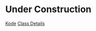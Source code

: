 # Under Construction

[Kode](https://docs.google.com/document/d/1J5YzXeR3DysPkzXioFvRnaAyMHvTbTKk1hAvmNx2dNo/edit#)
[Class Details](./kode.html)